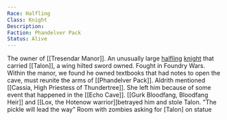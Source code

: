 ```yaml
---
Race: Halfling
Class: Knight
Description: 
Faction: Phandelver Pack
Status: Alive
---
```

The owner of  [[Tresendar Manor]]. An unusually large [halfling](https://www.dndbeyond.com/races/14-halfling) [knight](https://www.dndbeyond.com/monsters/16938-knight)  that carried [[Talon]], a wing hilted sword owned. Fought in Foundry Wars. Within the manor, we found he owned textbooks that had notes to open the cave, must reunite the arms of [[Phandelver Pack]]. Aldrith mentioned [[Cassia, High Priestess of Thundertree]]. She left him because of some event that happened in the [[Echo Cave]]. [[Gurk Bloodfang, Bloodfang Heir]] and [[Lox, the Hotenow warrior]]betrayed him and stole Talon. 
"The pickle will lead the way”
Room with zombies asking for [Talon] on statue